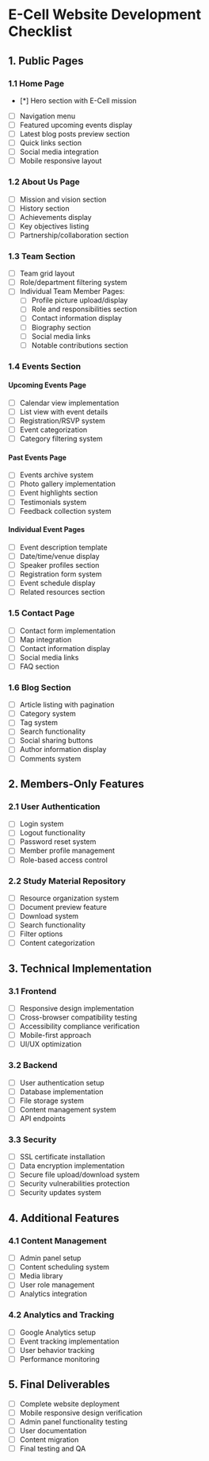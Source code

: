 # E-Cell Website Development Checklist

## 1. Public Pages

### 1.1 Home Page
- [*] Hero section with E-Cell mission
- [ ] Navigation menu
- [ ] Featured upcoming events display
- [ ] Latest blog posts preview section
- [ ] Quick links section
- [ ] Social media integration
- [ ] Mobile responsive layout

### 1.2 About Us Page
- [ ] Mission and vision section
- [ ] History section
- [ ] Achievements display
- [ ] Key objectives listing
- [ ] Partnership/collaboration section

### 1.3 Team Section
- [ ] Team grid layout
- [ ] Role/department filtering system
- [ ] Individual Team Member Pages:
  - [ ] Profile picture upload/display
  - [ ] Role and responsibilities section
  - [ ] Contact information display
  - [ ] Biography section
  - [ ] Social media links
  - [ ] Notable contributions section

### 1.4 Events Section
#### Upcoming Events Page
- [ ] Calendar view implementation
- [ ] List view with event details
- [ ] Registration/RSVP system
- [ ] Event categorization
- [ ] Category filtering system

#### Past Events Page
- [ ] Events archive system
- [ ] Photo gallery implementation
- [ ] Event highlights section
- [ ] Testimonials system
- [ ] Feedback collection system

#### Individual Event Pages
- [ ] Event description template
- [ ] Date/time/venue display
- [ ] Speaker profiles section
- [ ] Registration form system
- [ ] Event schedule display
- [ ] Related resources section

### 1.5 Contact Page
- [ ] Contact form implementation
- [ ] Map integration
- [ ] Contact information display
- [ ] Social media links
- [ ] FAQ section

### 1.6 Blog Section
- [ ] Article listing with pagination
- [ ] Category system
- [ ] Tag system
- [ ] Search functionality
- [ ] Social sharing buttons
- [ ] Author information display
- [ ] Comments system

## 2. Members-Only Features

### 2.1 User Authentication
- [ ] Login system
- [ ] Logout functionality
- [ ] Password reset system
- [ ] Member profile management
- [ ] Role-based access control

### 2.2 Study Material Repository
- [ ] Resource organization system
- [ ] Document preview feature
- [ ] Download system
- [ ] Search functionality
- [ ] Filter options
- [ ] Content categorization

## 3. Technical Implementation

### 3.1 Frontend
- [ ] Responsive design implementation
- [ ] Cross-browser compatibility testing
- [ ] Accessibility compliance verification
- [ ] Mobile-first approach
- [ ] UI/UX optimization

### 3.2 Backend
- [ ] User authentication setup
- [ ] Database implementation
- [ ] File storage system
- [ ] Content management system
- [ ] API endpoints

### 3.3 Security
- [ ] SSL certificate installation
- [ ] Data encryption implementation
- [ ] Secure file upload/download system
- [ ] Security vulnerabilities protection
- [ ] Security updates system

## 4. Additional Features

### 4.1 Content Management
- [ ] Admin panel setup
- [ ] Content scheduling system
- [ ] Media library
- [ ] User role management
- [ ] Analytics integration

### 4.2 Analytics and Tracking
- [ ] Google Analytics setup
- [ ] Event tracking implementation
- [ ] User behavior tracking
- [ ] Performance monitoring

## 5. Final Deliverables
- [ ] Complete website deployment
- [ ] Mobile responsive design verification
- [ ] Admin panel functionality testing
- [ ] User documentation
- [ ] Content migration
- [ ] Final testing and QA
